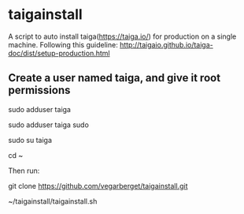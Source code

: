 # taigainstall
A script to auto install taiga(https://taiga.io/) for production on a single machine.
Following this guideline:
http://taigaio.github.io/taiga-doc/dist/setup-production.html


## Create a user named taiga, and give it root permissions

sudo adduser taiga

sudo adduser taiga sudo

sudo su taiga

cd ~

Then run:

git clone https://github.com/vegarberget/taigainstall.git

~/taigainstall/taigainstall.sh

